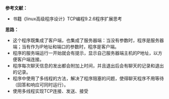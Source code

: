 **参考文献：**

- 书籍《linux高级程序设计》TCP编程9.2.6程序扩展思考

**思路：**

- 这个程序既集成了客户端，也集成了服务器端：当没有参数时，程序是服务器端；当有作为IP地址和端口的参数时，程序是客户端。
- 程序的服务端运行一开始就会有提示，显示自己服务器端主机的P地址，以方便客户端连接。
- 程序每次聊天信息的发出都会附加上时间，并且退出后会有聊天的记录和退出的记录。
- 程序中使用了多线程的方法，解决了程序阻塞的问题，使得聊天程序不用等待（回答和响应可同时运行）。
- 使用多线程实现TCP连接、发送、接受